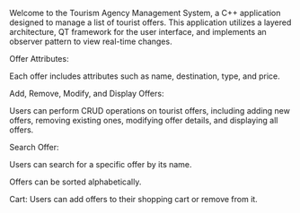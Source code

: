 Welcome to the Tourism Agency Management System, a C++ application designed to manage a list of tourist offers. This application utilizes a layered architecture, QT framework for the user interface, and implements an observer pattern to view real-time changes.

Offer Attributes: 

Each offer includes attributes such as name, destination, type, and price.

Add, Remove, Modify, and Display Offers:

Users can perform CRUD operations on tourist offers, including adding new offers, removing existing ones, modifying offer details, and displaying all offers.

Search Offer:

Users can search for a specific offer by its name.

Offers can be sorted alphabetically.

Cart: Users can add offers to their shopping cart or remove from it.
